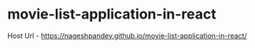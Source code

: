 # movie-list-application-in-react
Host Url - https://nageshpandey.github.io/movie-list-application-in-react/
